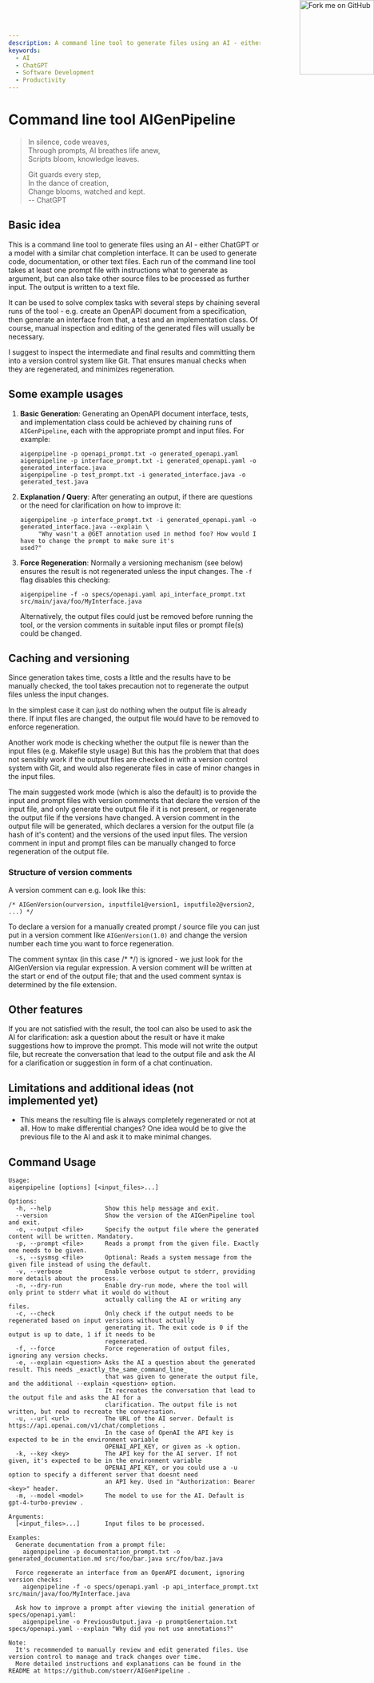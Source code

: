 ```yaml
---
description: A command line tool to generate files using an AI - either ChatGPT or a model with a similar chat completion interface.
keywords:
  - AI
  - ChatGPT
  - Software Development
  - Productivity
---
```


<!-- https://github.blog/2008-12-19-github-ribbons/ -->
<a href="https://github.com/stoerr/AIGenPipeline" style=" position: absolute; top: 0px; right: 0px; ">
  <img decoding="async" width="149" height="149" src="https://github.blog/wp-content/uploads/2008/12/forkme_right_gray_6d6d6d.png?resize=149%2C149" class="attachment-full size-full" alt="Fork me on GitHub" loading="lazy" data-recalc-dims="1"></img>
</a>

# Command line tool AIGenPipeline

> In silence, code weaves,<br/>
> Through prompts, AI breathes life anew,<br/>
> Scripts bloom, knowledge leaves.
> 
> Git guards every step,<br/>
> In the dance of creation,<br/>
> Change blooms, watched and kept.<br/>
> -- ChatGPT

## Basic idea

This is a command line tool to generate files using an AI - either ChatGPT or a model with a similar chat completion
interface. It can be used to generate code, documentation, or other text files. Each run of the command line tool takes
at least one prompt file with instructions what to generate as argument, but can also take other source files to be
processed as further input. The output is written to a text file.

It can be used to solve complex tasks with several steps by chaining several runs of the tool -
e.g. create an OpenAPI document from a specification, then generate an interface from
that, a test and an implementation class. Of course, manual inspection and editing of the generated files will usually
be necessary.

I suggest to inspect the intermediate and final results and committing them into a version control system like Git. 
That ensures manual checks when they are regenerated, and minimizes regeneration.

## Some example usages

1. **Basic Generation**: Generating an OpenAPI document interface, tests, and implementation class could be achieved by
   chaining runs of `AIGenPipeline`, each with the appropriate prompt and input files. For example:

   ```shell
   aigenpipeline -p openapi_prompt.txt -o generated_openapi.yaml
   aigenpipeline -p interface_prompt.txt -i generated_openapi.yaml -o generated_interface.java
   aigenpipeline -p test_prompt.txt -i generated_interface.java -o generated_test.java
   ```

2. **Explanation / Query**: After generating an output, if there are questions or the need for clarification on how to
   improve it:

   ```shell
   aigenpipeline -p interface_prompt.txt -i generated_openapi.yaml -o generated_interface.java --explain \
        "Why wasn't a @GET annotation used in method foo? How would I have to change the prompt to make sure it's 
   used?"
   ```

3. **Force Regeneration**: Normally a versioning mechanism (see below) ensures the result is not regenerated unless the
   input changes. The `-f` flag disables this checking:

   ```shell
   aigenpipeline -f -o specs/openapi.yaml api_interface_prompt.txt src/main/java/foo/MyInterface.java
   ```

   Alternatively, the output files could just be removed before running the tool, or the version comments in suitable
   input files or prompt file(s) could be changed.

## Caching and versioning

Since generation takes time, costs a little and the results have to be manually checked, the tool takes precaution
not to regenerate the output files unless the input changes.

In the simplest case it can just do nothing when the output file is already there. If input files are changed,
the output file would have to be removed to enforce regeneration.

Another work mode is checking whether the output file is newer than the input files (e.g. Makefile style usage)
But this has the problem that that does not sensibly work if the output files are checked in with a version control
system with Git, and would also regenerate files in case of minor changes in the input files.

The main suggested work mode (which is also the default) is to provide the input and prompt files with version comments
that declare the version of the input file, and only generate the output file if it is not present, or regenerate the
output file if the versions have changed. A version comment in the output file will be generated, which declares a
version for the output file (a hash of it's content) and the versions of the used input files. The version comment
in input and prompt files can be manually changed to force regeneration of the output file.

### Structure of version comments

A version comment can e.g. look like this:

    /* AIGenVersion(ourversion, inputfile1@version1, inputfile2@version2, ...) */

To declare a version for a manually created prompt / source file you can just put in a version comment like
`AIGenVersion(1.0)` and change the version number each time you want to force regeneration.

The comment syntax (in this case /* */) is ignored - we just look for the AIGenVersion via regular expression.
A version comment will be written at the start or end of the output file; that and the used comment syntax is
determined by the file extension.

## Other features

If you are not satisfied with the result, the tool can also be used to ask the AI for clarification: ask a question
about the result or have it make suggestions how to improve the prompt. This mode will not write the output file, but
recreate the conversation that lead to the output file and ask the AI for a clarification or suggestion in form of a
chat continuation.

## Limitations and additional ideas (not implemented yet)

- This means the resulting file is always completely regenerated or not at all. How to make differential changes? One
  idea would be to give the previous file to the AI and ask it to make minimal changes.

## Command Usage

```
Usage:
aigenpipeline [options] [<input_files>...]

Options:
  -h, --help               Show this help message and exit.
  --version                Show the version of the AIGenPipeline tool and exit.
  -o, --output <file>      Specify the output file where the generated content will be written. Mandatory.
  -p, --prompt <file>      Reads a prompt from the given file. Exactly one needs to be given.
  -s, --sysmsg <file>      Optional: Reads a system message from the given file instead of using the default. 
  -v, --verbose            Enable verbose output to stderr, providing more details about the process.
  -n, --dry-run            Enable dry-run mode, where the tool will only print to stderr what it would do without 
                           actually calling the AI or writing any files.
  -c, --check              Only check if the output needs to be regenerated based on input versions without actually 
                           generating it. The exit code is 0 if the output is up to date, 1 if it needs to be 
                           regenerated.
  -f, --force              Force regeneration of output files, ignoring any version checks.
  -e, --explain <question> Asks the AI a question about the generated result. This needs _exactly_the_same_command_line_
                           that was given to generate the output file, and the additional --explain <question> option.
                           It recreates the conversation that lead to the output file and asks the AI for a 
                           clarification. The output file is not written, but read to recreate the conversation.
  -u, --url <url>          The URL of the AI server. Default is https://api.openai.com/v1/chat/completions .
                           In the case of OpenAI the API key is expected to be in the environment variable 
                           OPENAI_API_KEY, or given as -k option.
  -k, --key <key>          The API key for the AI server. If not given, it's expected to be in the environment variable 
                           OPENAI_API_KEY, or you could use a -u option to specify a different server that doesnt need
                           an API key. Used in "Authorization: Bearer <key>" header.
  -m, --model <model>      The model to use for the AI. Default is gpt-4-turbo-preview .

Arguments:
  [<input_files>...]       Input files to be processed. 

Examples:
  Generate documentation from a prompt file:
    aigenpipeline -p documentation_prompt.txt -o generated_documentation.md src/foo/bar.java src/foo/baz.java

  Force regenerate an interface from an OpenAPI document, ignoring version checks:
    aigenpipeline -f -o specs/openapi.yaml -p api_interface_prompt.txt src/main/java/foo/MyInterface.java

  Ask how to improve a prompt after viewing the initial generation of specs/openapi.yaml:
    aigenpipeline -o PreviousOutput.java -p promptGenertaion.txt specs/openapi.yaml --explain "Why did you not use annotations?"  

Note:
  It's recommended to manually review and edit generated files. Use version control to manage and track changes over time. 
  More detailed instructions and explanations can be found in the README at https://github.com/stoerr/AIGenPipeline .
```
